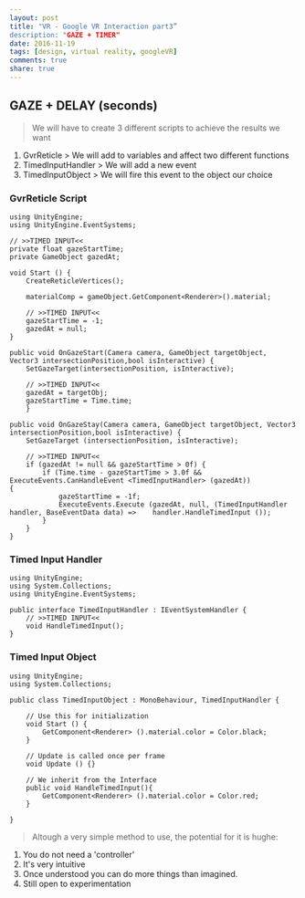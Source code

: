 ```yaml
---
layout: post
title: "VR - Google VR Interaction part3”
description: "GAZE + TIMER"
date: 2016-11-19
tags: [design, virtual reality, googleVR]
comments: true
share: true
---
```


## GAZE + DELAY (seconds)

> We will have to create 3 different scripts to achieve the results we want

1. GvrReticle > We will add to variables and affect two different functions
2. TimedInputHandler > We will add a new event
3. TimedInputObject > We will fire this event to the object our choice

### GvrReticle Script

	using UnityEngine;
	using UnityEngine.EventSystems;	

	// >>TIMED INPUT<<
	private float gazeStartTime;
	private GameObject gazedAt;

	void Start () {
		CreateReticleVertices();

		materialComp = gameObject.GetComponent<Renderer>().material;

		// >>TIMED INPUT<<
		gazeStartTime = -1;
		gazedAt = null;
  	}

	public void OnGazeStart(Camera camera, GameObject targetObject, Vector3 intersectionPosition,bool isInteractive) {
		SetGazeTarget(intersectionPosition, isInteractive);

		// >>TIMED INPUT<<
		gazedAt = targetObj;
		gazeStartTime = Time.time;
    	}

	public void OnGazeStay(Camera camera, GameObject targetObject, Vector3 intersectionPosition,bool isInteractive) {
		SetGazeTarget (intersectionPosition, isInteractive);

		// >>TIMED INPUT<<
		if (gazedAt != null && gazeStartTime > 0f) {
			if (Time.time - gazeStartTime > 3.0f && ExecuteEvents.CanHandleEvent <TimedInputHandler> (gazedAt)) 			{
				gazeStartTime = -1f;
				ExecuteEvents.Execute (gazedAt, null, (TimedInputHandler handler, BaseEventData data) => 	handler.HandleTimedInput ());
			}
		}
	}

### Timed Input Handler

	using UnityEngine;
	using System.Collections;
	using UnityEngine.EventSystems;

	public interface TimedInputHandler : IEventSystemHandler {
		// >>TIMED INPUT<<
		void HandleTimedInput();
	}

### Timed Input Object

	using UnityEngine;
	using System.Collections;

	public class TimedInputObject : MonoBehaviour, TimedInputHandler {

		// Use this for initialization
		void Start () {
			GetComponent<Renderer> ().material.color = Color.black;
		}
		
		// Update is called once per frame
		void Update () {}

		// We inherit from the Interface
		public void HandleTimedInput(){
			GetComponent<Renderer> ().material.color = Color.red;
		}

	}

> Altough a very simple method to use, the potential for it is hughe:

1. You do not need a 'controller'
2. It's very intuitive
3. Once understood you can do more things than imagined.
4. Still open to experimentation
